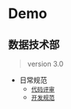 # Demo

## 数据技术部   

> version 3.0

- 日常规范
  - [`代码评审`](/v3/norms/代码评审.md)
  - [`开发规范`](/v3/norms/代码开发规范.md)